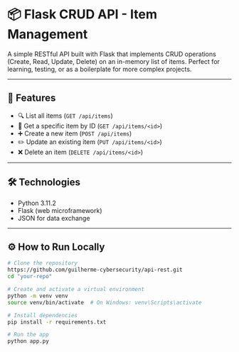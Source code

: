 # 📦 Flask CRUD API - Item Management

A simple RESTful API built with Flask that implements CRUD operations (Create, Read, Update, Delete) on an in-memory list of items. Perfect for learning, testing, or as a boilerplate for more complex projects.

---

## 🚀 Features

- 🔍 List all items (`GET /api/items`)
- 📄 Get a specific item by ID (`GET /api/items/<id>`)
- ➕ Create a new item (`POST /api/items`)
- ✏️ Update an existing item (`PUT /api/items/<id>`)
- ❌ Delete an item (`DELETE /api/items/<id>`)

---

## 🛠 Technologies

- Python 3.11.2
- Flask (web microframework)
- JSON for data exchange

---

## ⚙️ How to Run Locally

```bash
# Clone the repository
https://github.com/guilherme-cybersecurity/api-rest.git
cd "your-repo"

# Create and activate a virtual environment
python -m venv venv
source venv/bin/activate  # On Windows: venv\Scripts\activate

# Install dependencies
pip install -r requirements.txt

# Run the app
python app.py
